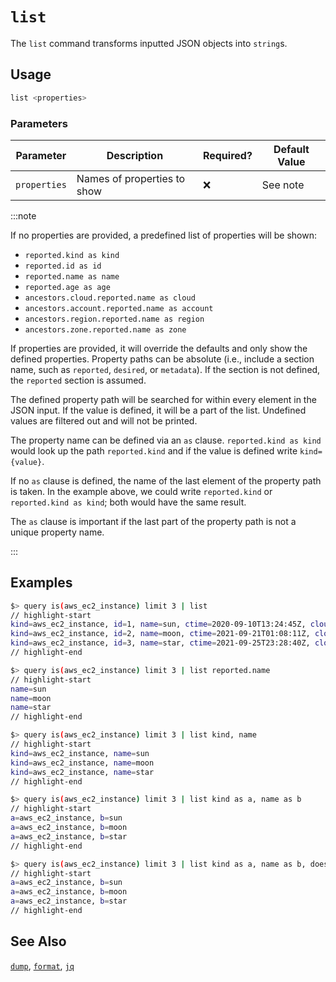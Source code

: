 # `list`

The `list` command transforms inputted JSON objects into `string`s.

## Usage

```bash
list <properties>
```

### Parameters

| Parameter    | Description                 | Required? | Default Value |
| ------------ | --------------------------- | --------- | ------------- |
| `properties` | Names of properties to show | ❌        | See note      |

:::note

If no properties are provided, a predefined list of properties will be shown:

- `reported.kind as kind`
- `reported.id as id`
- `reported.name as name`
- `reported.age as age`
- `ancestors.cloud.reported.name as cloud`
- `ancestors.account.reported.name as account`
- `ancestors.region.reported.name as region`
- `ancestors.zone.reported.name as zone`

If properties are provided, it will override the defaults and only show the defined properties. Property paths can be absolute (i.e., include a section name, such as `reported`, `desired`, or `metadata`). If the section is not defined, the `reported` section is assumed.

The defined property path will be searched for within every element in the JSON input. If the value is defined, it will be a part of the list. Undefined values are filtered out and will not be printed.

The property name can be defined via an `as` clause. `reported.kind as kind` would look up the path `reported.kind` and if the value is defined write `kind={value}`.

If no `as` clause is defined, the name of the last element of the property path is taken. In the example above, we could write `reported.kind` or `reported.kind as kind`; both would have the same result.

The `as` clause is important if the last part of the property path is not a unique property name.

:::

## Examples

```bash
$> query is(aws_ec2_instance) limit 3 | list
// highlight-start
kind=aws_ec2_instance, id=1, name=sun, ctime=2020-09-10T13:24:45Z, cloud=aws, account=prod, region=us-west-2
kind=aws_ec2_instance, id=2, name=moon, ctime=2021-09-21T01:08:11Z, cloud=aws, account=dev, region=us-west-2
kind=aws_ec2_instance, id=3, name=star, ctime=2021-09-25T23:28:40Z, cloud=aws, account=int, region=us-east-1
// highlight-end
```

```bash
$> query is(aws_ec2_instance) limit 3 | list reported.name
// highlight-start
name=sun
name=moon
name=star
// highlight-end
```

```bash title="Section name is missing, reported is used automatically"
$> query is(aws_ec2_instance) limit 3 | list kind, name
// highlight-start
kind=aws_ec2_instance, name=sun
kind=aws_ec2_instance, name=moon
kind=aws_ec2_instance, name=star
// highlight-end
```

```bash
$> query is(aws_ec2_instance) limit 3 | list kind as a, name as b
// highlight-start
a=aws_ec2_instance, b=sun
a=aws_ec2_instance, b=moon
a=aws_ec2_instance, b=star
// highlight-end
```

```bash
$> query is(aws_ec2_instance) limit 3 | list kind as a, name as b, does_not_exist
// highlight-start
a=aws_ec2_instance, b=sun
a=aws_ec2_instance, b=moon
a=aws_ec2_instance, b=star
// highlight-end
```

## See Also

[`dump`](./dump.md), [`format`](./format.md), [`jq`](./jq.md)
